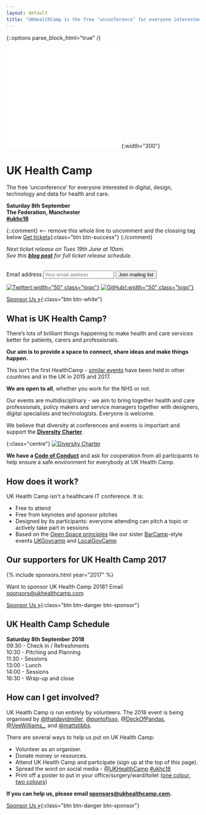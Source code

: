 ```yaml
---
layout: default
title: "UKHealthCamp is the free ‘unconference’ for everyone interested in digital, design and data for health and care"
---
```

{::options parse_block_html="true" /}
<div class="jumbotron">


![UKHealthCamp Logo](images/ukhealthcamp_logo.png){:width="300"}

# UK Health Camp
The free ‘unconference’ for everyone interested in digital, design, technology and data for health and care.

**Saturday 8th September  
The Federation, Manchester  
[#ukhc18](https://twitter.com/search?q=%23ukhc18)**

{::comment} <-- remove this whole line to uncomment and the clossing tag below
[Get tickets](https://ti.to/ukhealthcamp/2018){:class="btn btn-success"}
{:/comment}

_Next ticket release on Tues 19th June at 10am.  
See this **[blog post](/blog/2018/uk-health-camp-2018)** for full ticket release schedule._

<br>
<form action="//ukhealthcamp.us11.list-manage.com/subscribe/post?u=d6e1cdf0510d674a480518c55&amp;id=359b65b939" method="post">
<label class="sr-only" for="mce-EMAIL">Email address</label>
<input type="email" name="EMAIL" id="mce-EMAIL" placeholder="Your email address">
<button type="submit" class="btn btn-info" name="subscribe" id="mc-embedded-subscribe">Join mailing list</button>
</form>

[![Twitter](images/twitter_logo.png){:width="50" class="logo"}](https://twitter.com/UKHealthCamp)
[![GitHub](images/github_logo.png){:width="50" class="logo"}](https://github.com/UKHealthCamp)


</div>
<div class="section cta">


[Sponsor Us &raquo;][1]{:class="btn btn-white"}

[1]: https://docs.google.com/document/d/10VJtt-VR7mnIty77gfy8TwLoemq6OiP7uLP5ZIjsOK4


</div>
<div class="section">


## What is UK Health Camp?
There’s lots of brilliant things happening to make health and care services better for patients, carers and professionals.

**Our aim is to provide a space to connect, share ideas and make things happen.**

This isn't the first HealthCamp - [similar events](https://en.wikipedia.org/wiki/HealthCamp) have been held in other countries and in the UK in 2015 and 2017.

**We are open to all**, whether you work for the NHS or not.

Our events are multidisciplinary - we aim to bring together health and care professionals, policy makers and service managers together with designers, digital specialists and technologists. Everyone is welcome.

We believe that diversity at conferences and events is important and support the **[Diversity Charter](https://diversitycharter.org/)**.  

{:class="centre"}
[![Diversity Charter](images/diversitycharter_small.png)](https://diversitycharter.org/)  

**We have a [Code of Conduct](/code-of-conduct)** and ask for cooperation from all participants to help ensure a safe environment for everybody at UK Health Camp.  


</div>
<div class="section blue">


## How does it work?
UK Health Camp isn’t a healthcare IT conference. It is:

- Free to attend
- Free from keynotes and sponsor pitches
- Designed by its participants: everyone attending can pitch a topic or actively take part in sessions
- Based on the [Open Space principles](https://en.wikipedia.org/wiki/Open_Space_Technology) like our sister [BarCamp](http://barcamp.org)-style events [UKGovcamp](http://www.ukgovcamp.com) and [LocalGovCamp](http://localgovdigital.info/localgovcamp/) 


</div>
<div class="section">


## Our supporters for UK Health Camp 2017
{% include sponsors.html year="2017" %}

Want to sponsor UK Health Camp 2018? Email [sponsors@ukhealthcamp.com](mailto:sponsors@ukhealthcamp.com)

[Sponsor Us &raquo;][1]{:class="btn btn-danger btn-sponsor"}


</div>
<div class="section orange">


## UK Health Camp Schedule

**Saturday 8th September 2018**  
09:30 - Check in / Refreshments  
10:30 - Pitching and Planning  
11:30 - Sessions  
13:00 - Lunch  
14:00 - Sessions  
16:30 - Wrap-up and close  


</div>
<div class="section blue">


## How can I get involved?
UK Health Camp is run entirely by volunteers. The 2018 event is being organised by [@thatdavidmiller](http://twitter.com/thatdavidmiller), [@puntofisso](http://twitter.com/puntofisso), [@DeckOfPandas](http://twitter.com/deckofpandas), [@VeeWilliams_](http://twitter.com/VeeWilliams_), and [@mattstibbs](http://twitter.com/mattstibbs).

There are several ways to help us put on UK Health Camp:
- Volunteer as an organiser.
- Donate money or resources.
- Attend UK Health Camp and participate (sign up at the top of this page).
- Spread the word on social media - [@UKHealthCamp](https://twitter.com/UKHealthCamp) [#ukhc18](https://twitter.com/search?q=%23ukhc18&amp;src=typd)
- Print off a poster to put in your office/surgery/ward/toilet ([one colour](branding/posters/2018/poster_mono.pdf), [two colours](branding/posters/2018/poster_twocolours.pdf))

**If you can help us, please email [sponsors@ukhealthcamp.com](mailto:sponsors@ukhealthcamp.com).**

[Sponsor Us &raquo;][1]{:class="btn btn-danger btn-sponsor"}


</div>